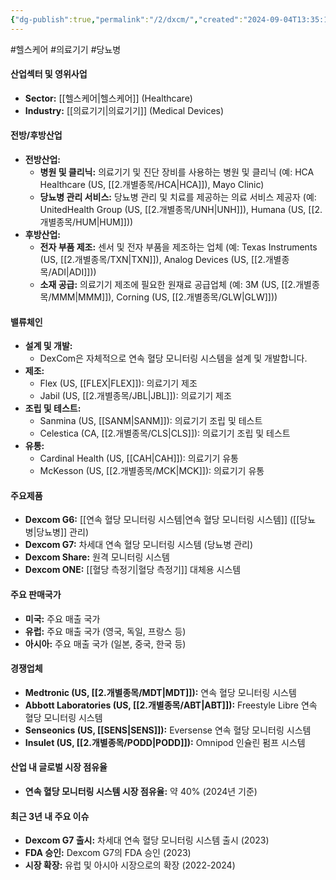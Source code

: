 ```yaml
---
{"dg-publish":true,"permalink":"/2/dxcm/","created":"2024-09-04T13:35:12.307+09:00","updated":"2025-06-03T20:05:58.827+09:00"}
---
```


#헬스케어 #의료기기 #당뇨병  

#### 산업섹터 및 영위사업

- **Sector:** [[헬스케어\|헬스케어]] (Healthcare)
- **Industry:** [[의료기기\|의료기기]] (Medical Devices)

#### 전방/후방산업

- **전방산업:**
    - **병원 및 클리닉:** 의료기기 및 진단 장비를 사용하는 병원 및 클리닉 (예: HCA Healthcare (US, [[2.개별종목/HCA\|HCA]]), Mayo Clinic)
    - **당뇨병 관리 서비스:** 당뇨병 관리 및 치료를 제공하는 의료 서비스 제공자 (예: UnitedHealth Group (US, [[2.개별종목/UNH\|UNH]]), Humana (US, [[2.개별종목/HUM\|HUM]]))
- **후방산업:**
    - **전자 부품 제조:** 센서 및 전자 부품을 제조하는 업체 (예: Texas Instruments (US, [[2.개별종목/TXN\|TXN]]), Analog Devices (US, [[2.개별종목/ADI\|ADI]]))
    - **소재 공급:** 의료기기 제조에 필요한 원재료 공급업체 (예: 3M (US, [[2.개별종목/MMM\|MMM]]), Corning (US, [[2.개별종목/GLW\|GLW]]))

#### 밸류체인

- **설계 및 개발:**
    - DexCom은 자체적으로 연속 혈당 모니터링 시스템을 설계 및 개발합니다.
- **제조:**
    - Flex (US, [[FLEX\|FLEX]]): 의료기기 제조
    - Jabil (US, [[2.개별종목/JBL\|JBL]]): 의료기기 제조
- **조립 및 테스트:**
    - Sanmina (US, [[SANM\|SANM]]): 의료기기 조립 및 테스트
    - Celestica (CA, [[2.개별종목/CLS\|CLS]]): 의료기기 조립 및 테스트
- **유통:**
    - Cardinal Health (US, [[CAH\|CAH]]): 의료기기 유통
    - McKesson (US, [[2.개별종목/MCK\|MCK]]): 의료기기 유통

#### 주요제품

- **Dexcom G6:** [[연속 혈당 모니터링 시스템\|연속 혈당 모니터링 시스템]] ([[당뇨병\|당뇨병]] 관리)
- **Dexcom G7:** 차세대 연속 혈당 모니터링 시스템 (당뇨병 관리)
- **Dexcom Share:** 원격 모니터링 시스템
- **Dexcom ONE:** [[혈당 측정기\|혈당 측정기]] 대체용 시스템

#### 주요 판매국가

- **미국:** 주요 매출 국가
- **유럽:** 주요 매출 국가 (영국, 독일, 프랑스 등)
- **아시아:** 주요 매출 국가 (일본, 중국, 한국 등)

#### 경쟁업체

- **Medtronic (US, [[2.개별종목/MDT\|MDT]]):** 연속 혈당 모니터링 시스템
- **Abbott Laboratories (US, [[2.개별종목/ABT\|ABT]]):** Freestyle Libre 연속 혈당 모니터링 시스템
- **Senseonics (US, [[SENS\|SENS]]):** Eversense 연속 혈당 모니터링 시스템
- **Insulet (US, [[2.개별종목/PODD\|PODD]]):** Omnipod 인슐린 펌프 시스템

#### 산업 내 글로벌 시장 점유율

- **연속 혈당 모니터링 시스템 시장 점유율:** 약 40% (2024년 기준)

#### 최근 3년 내 주요 이슈

- **Dexcom G7 출시:** 차세대 연속 혈당 모니터링 시스템 출시 (2023)
- **FDA 승인:** Dexcom G7의 FDA 승인 (2023)
- **시장 확장:** 유럽 및 아시아 시장으로의 확장 (2022-2024)